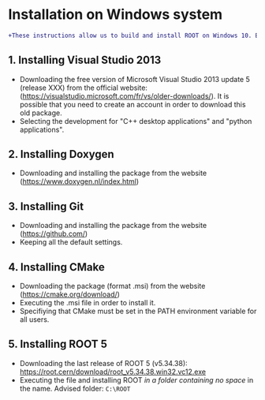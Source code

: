 # Installation on Windows system

```diff
+These instructions allow us to build and install ROOT on Windows 10. But an old version of ROOT and Visual Studio are used.
```

## 1. Installing Visual Studio 2013
 
  - Downloading the free version of Microsoft Visual Studio 2013 update 5 (release XXX) from the official website: (https://visualstudio.microsoft.com/fr/vs/older-downloads/). It is possible that you need to create an account in order to download this old package.
  - Selecting the development for "C++ desktop applications" and "python applications".
 
## 2. Installing Doxygen
 
  - Downloading and installing the package from the website (https://www.doxygen.nl/index.html)
 
## 3. Installing Git
 
  - Downloading and installing the package from the website (https://github.com/)
  - Keeping all the default settings.
	
## 4. Installing CMake
 
  - Downloading the package (format .msi) from the website (https://cmake.org/download/)
  - Executing the .msi file in order to install it.
  - Specifiying that CMake must be set in the PATH environment variable for all users.  
 
## 5. Installing ROOT 5
 
  - Downloading the last release of ROOT 5 (v5.34.38):  https://root.cern/download/root_v5.34.38.win32.vc12.exe
  - Executing the file and installing ROOT *in a folder containing no space* in the name. Advised folder: `C:\ROOT` 
 